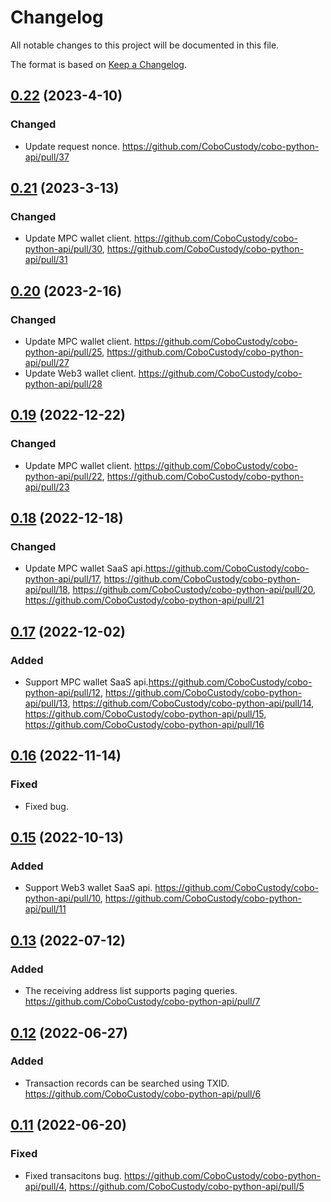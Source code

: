 # Changelog

All notable changes to this project will be documented in this file.

The format is based on [Keep a Changelog](https://keepachangelog.com/en/1.0.0/).

## [0.22] (2023-4-10)
[0.22]: https://github.com/CoboCustody/cobo-python-api/compare/0.21...0.22
### Changed
- Update request nonce. https://github.com/CoboCustody/cobo-python-api/pull/37

## [0.21] (2023-3-13)
[0.21]: https://github.com/CoboCustody/cobo-python-api/compare/0.20...0.21
### Changed
- Update MPC wallet client. https://github.com/CoboCustody/cobo-python-api/pull/30, https://github.com/CoboCustody/cobo-python-api/pull/31

## [0.20] (2023-2-16)
[0.20]: https://github.com/CoboCustody/cobo-python-api/compare/0.19...0.20
### Changed
- Update MPC wallet client. https://github.com/CoboCustody/cobo-python-api/pull/25, https://github.com/CoboCustody/cobo-python-api/pull/27
- Update Web3 wallet client. https://github.com/CoboCustody/cobo-python-api/pull/28

## [0.19] (2022-12-22)
[0.19]: https://github.com/CoboCustody/cobo-python-api/compare/0.18...0.19

### Changed
- Update MPC wallet client. https://github.com/CoboCustody/cobo-python-api/pull/22, https://github.com/CoboCustody/cobo-python-api/pull/23

## [0.18] (2022-12-18)
[0.18]: https://github.com/CoboCustody/cobo-python-api/compare/0.17...0.18

### Changed
- Update MPC wallet SaaS api.https://github.com/CoboCustody/cobo-python-api/pull/17, https://github.com/CoboCustody/cobo-python-api/pull/18, https://github.com/CoboCustody/cobo-python-api/pull/20, https://github.com/CoboCustody/cobo-python-api/pull/21


## [0.17] (2022-12-02)
[0.17]: https://github.com/CoboCustody/cobo-python-api/compare/0.16...0.17

### Added
- Support MPC wallet SaaS api.https://github.com/CoboCustody/cobo-python-api/pull/12, https://github.com/CoboCustody/cobo-python-api/pull/13, https://github.com/CoboCustody/cobo-python-api/pull/14, https://github.com/CoboCustody/cobo-python-api/pull/15, https://github.com/CoboCustody/cobo-python-api/pull/16

## [0.16] (2022-11-14)
[0.16]: https://github.com/CoboCustody/cobo-python-api/compare/0.15...0.16

### Fixed
- Fixed bug.

## [0.15] (2022-10-13)
[0.15]: https://github.com/CoboCustody/cobo-python-api/compare/0.14...0.15

### Added
- Support Web3 wallet SaaS api. https://github.com/CoboCustody/cobo-python-api/pull/10, https://github.com/CoboCustody/cobo-python-api/pull/11


## [0.13] (2022-07-12)
[0.13]: https://github.com/CoboCustody/cobo-python-api/compare/0.12...0.13

### Added
- The receiving address list supports paging queries. https://github.com/CoboCustody/cobo-python-api/pull/7


## [0.12] (2022-06-27)
[0.12]: https://github.com/CoboCustody/cobo-python-api/compare/0.11...0.12

### Added 
- Transaction records can be searched using TXID. https://github.com/CoboCustody/cobo-python-api/pull/6


## [0.11] (2022-06-20)
[0.11]: https://github.com/CoboCustody/cobo-python-api/compare/0.10...0.11

### Fixed
- Fixed transacitons bug. https://github.com/CoboCustody/cobo-python-api/pull/4, https://github.com/CoboCustody/cobo-python-api/pull/5




